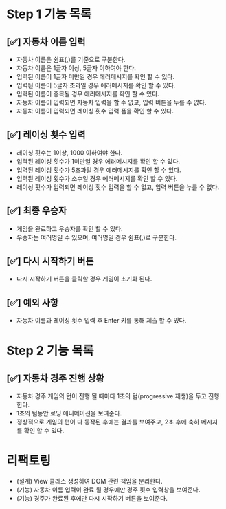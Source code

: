 
# Step 1 기능 목록

## [✅] 자동차 이름 입력
- 자동차 이름은 쉼표(,)를 기준으로 구분한다.
- 자동차 이름은 1글자 이상, 5글자 이하여야 한다.
- 입력된 이름이 1글자 미만일 경우 에러메시지를 확인 할 수 있다.
- 입력된 이름이 5글자 초과일 경우 에러메시지를 확인 할 수 있다.
- 입력된 이름이 중복될 경우 에러메시지를 확인 할 수 있다.
- 자동차 이름이 입력되면 자동차 입력을 할 수 없고, 입력 버튼을 누를 수 없다.
- 자동차 이름이 입력되면 레이싱 횟수 입력 폼을 확인 할 수 있다.
             

## [✅] 레이싱 횟수 입력 
- 레이싱 횟수는 1이상, 1000 이하여야 한다.
- 입력된 레이싱 횟수가 1미만일 경우 에러메시지를 확인 할 수 있다.
- 입력된 레이싱 횟수가 5초과일 경우 에러메시지를 확인 할 수 있다.
- 입력된 레이싱 횟수가 소수일 경우 에러메시지를 확인 할 수 있다.
- 레이싱 횟수가 입력되면 레이싱 횟수 입력을 할 수 없고, 입력 버튼을 누를 수 없다.

## [✅] 최종 우승자 
- 게임을 완료하고 우승자를 확인 할 수 있다.
- 우승자는 여러명일 수 있으며, 여러명일 경우 쉼표(,)로 구분한다.

## [✅] 다시 시작하기 버튼
- 다시 시작하기 버튼을 클릭할 경우 게임이 초기화 된다.

## [✅] 예외 사항
- 자동차 이름과 레이싱 횟수 입력 후 Enter 키를 통해 제출 할 수 있다.

# Step 2 기능 목록

## [✅] 자동차 경주 진행 상황  
- 자동차 경주 게임의 턴이 진행 될 때마다 1초의 텀(progressive 재생)을 두고 진행한다.
- 1초의 텀동안 로딩 애니메이션을 보여준다.
- 정상적으로 게임의 턴이 다 동작된 후에는 결과를 보여주고, 2초 후에 축하 메시지를 확인 할 수 있다.


# 리팩토링
- (설계) View 클래스 생성하여 DOM 관련 책임을 분리한다. 
- (기능) 자동차 이름 입력이 완료 될 경우에만 경주 횟수 입력창을 보여준다.
- (기능) 경주가 완료된 후에만 다시 시작하기 버튼을 보여준다.
